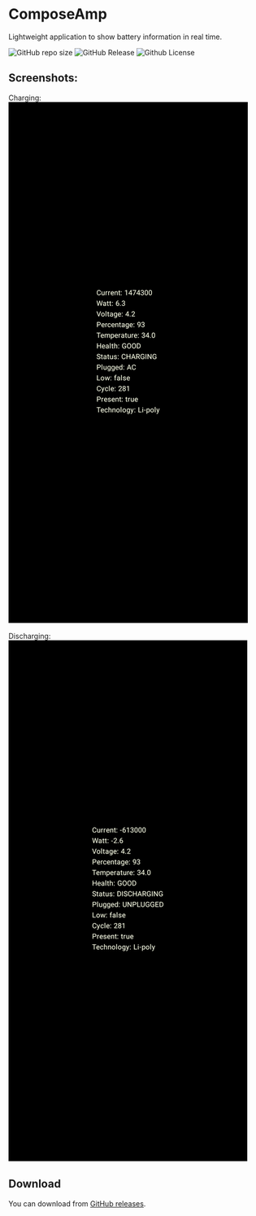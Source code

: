 # ComposeAmp
Lightweight application to show battery information in real time.

![GitHub repo size](https://img.shields.io/github/repo-size/Anonymous2716/ComposeAmp) 
![GitHub Release](https://img.shields.io/github/v/release/Anonymous2716/ComposeAmp?display_name=tag) 
![Github License](https://img.shields.io/github/license/Anonymous2716/ComposeAmp?color=0bda51)

## Screenshots:

Charging:
![Alt text](https://github.com/Anonymous2716/ComposeAmp/raw/main/Screenshots/Screenshot_Charging.png "Charging")

Discharging:
![Alt text](https://github.com/Anonymous2716/ComposeAmp/raw/main/Screenshots/Screenshot_Discharging.png "Discharging") 

## Download

You can download from [GitHub releases](https://github.com/Anonymous2716/ComposeAmp/releases/latest).  

